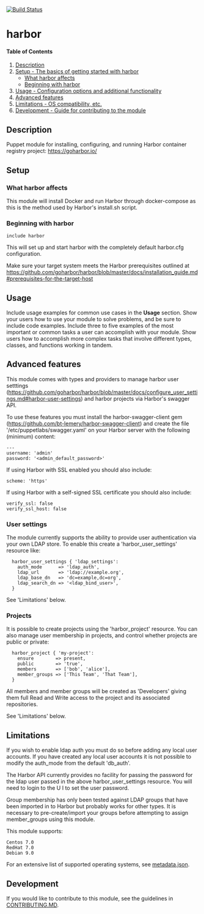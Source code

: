 [![Build Status](https://travis-ci.org/walkamongus/puppet-harbor.svg?branch=master)](https://travis-ci.org/walkamongus/puppet-harbor)

# harbor

#### Table of Contents

1. [Description](#description)
2. [Setup - The basics of getting started with harbor](#setup)
    * [What harbor affects](#what-harbor-affects)
    * [Beginning with harbor](#beginning-with-harbor)
3. [Usage - Configuration options and additional functionality](#usage)
4. [Advanced features](#advanced-features)
5. [Limitations - OS compatibility, etc.](#limitations)
6. [Development - Guide for contributing to the module](#development)

## Description

Puppet module for installing, configuring, and running Harbor container registry project: https://goharbor.io/

## Setup

### What harbor affects

This module will install Docker and run Harbor through docker-compose as this is the method used by Harbor's install.sh script.

### Beginning with harbor

 `include harbor`

This will set up and start harbor with the completely default harbor.cfg configuration.

Make sure your target system meets the Harbor prerequisites outlined at https://github.com/goharbor/harbor/blob/master/docs/installation_guide.md#prerequisites-for-the-target-host

## Usage

Include usage examples for common use cases in the **Usage** section. Show your users how to use your module to solve problems, and be sure to include code examples. Include three to five examples of the most important or common tasks a user can accomplish with your module. Show users how to accomplish more complex tasks that involve different types, classes, and functions working in tandem.

## Advanced features

This module comes with types and providers to manage harbor user setttings (https://github.com/goharbor/harbor/blob/master/docs/configure_user_settings.md#harbor-user-settings) and harbor projects via Harbor's swagger API.

To use these features you must install the harbor-swagger-client gem (https://github.com/bt-lemery/harbor-swagger-client) and create the file '/etc/puppetlabs/swagger.yaml' on your Harbor server with the following (minimum) content:

```
---
username: 'admin'
password: '<admin_default_password>'
```

If using Harbor with SSL enabled you should also include:
```
scheme: 'https'
```

If using Harbor with a self-signed SSL certificate you should also include:
```
verify_ssl: false
verify_ssl_host: false
```

### User settings

The module currently supports the ability to provide user authentication via your own LDAP store.  To enable this create a 'harbor_user_settings' resource like:
```
  harbor_user_settings { 'ldap_settings':
    auth_mode      => 'ldap_auth',
    ldap_url       => 'ldap://example.org',
    ldap_base_dn   => 'dc=example,dc=org',
    ldap_search_dn => '<ldap_bind_user>',
  }
```
See 'Limitations' below.

### Projects

It is possible to create projects using the 'harbor_project' resource.  You can also manage user membership in projects, and control whether projects are public or private: 

```
  harbor_project { 'my-project':
    ensure        => present,
    public        => 'true',
    members       => ['bob', 'alice'],
    member_groups => ['This Team', 'That Team'],
  }
```
All members and member groups will be created as 'Developers' giving them full Read and Write access to the project and its associated repositories.

See 'Limitations' below.

## Limitations

If you wish to enable ldap auth you must do so before adding any local user accounts.  If you have created any local user accounts it is not possible to modify the auth_mode from the default 'db_auth'.

The Harbor API currently provides no facility for passing the password for the ldap user passed in the above harbor_user_settings resource.  You will need to login to the U
I to set the user password.

Group membership has only been tested against LDAP groups that have been imported in to Harbor but probably works for other types.  It is necessary to pre-create/import your groups before attempting to assign member_groups using this module.

This module supports:

    Centos 7.0
    RedHat 7.0
    Debian 9.0

For an extensive list of supported operating systems, see [metadata.json](metadata.json).

## Development

If you would like to contribute to this module, see the guidelines in [CONTRIBUTING.MD](CONTRIBUTING.md).
